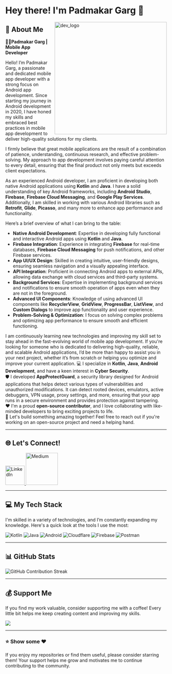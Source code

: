 # Hey there! I'm **Padmakar Garg** 👋

<img align="right" width="350" src="https://cdn.prod.website-files.com/61ebe5f773be1acd620f8208/61fa3997c8a7f531e18d4e67_man-coding-on-laptop.gif" alt="dev_logo"/>

## 🚀 About Me

👨‍💻**Padmakar Garg | Mobile App Developer**

Hello! I’m Padmakar Garg, a passionate and dedicated mobile app developer with a strong focus on Android app development. Since starting my journey in Android development in 2020, I have honed my skills and embraced best practices in mobile app development to deliver high-quality solutions for my clients.

I firmly believe that great mobile applications are the result of a combination of patience, understanding, continuous research, and effective problem-solving. My approach to app development involves paying careful attention to every detail, ensuring that the final product not only meets but exceeds client expectations.

As an experienced Android developer, I am proficient in developing both native Android applications using **Kotlin** and **Java**. I have a solid understanding of key Android frameworks, including **Android Studio**, **Firebase**, **Firebase Cloud Messaging**, and **Google Play Services**. Additionally, I am skilled in working with various Android libraries such as **Retrofit**, **Glide**, **Picasso**, and many more to enhance app performance and functionality.

Here’s a brief overview of what I can bring to the table:

- **Native Android Development**: Expertise in developing fully functional and interactive Android apps using **Kotlin** and **Java**.
- **Firebase Integration**: Experience in integrating **Firebase** for real-time databases, **Firebase Cloud Messaging** for push notifications, and other Firebase services.
- **App UI/UX Design**: Skilled in creating intuitive, user-friendly designs, ensuring seamless navigation and a visually appealing interface.
- **API Integration**: Proficient in connecting Android apps to external APIs, allowing data exchange with cloud services and third-party systems.
- **Background Services**: Expertise in implementing background services and notifications to ensure smooth operation of apps even when they are not in the foreground.
- **Advanced UI Components**: Knowledge of using advanced UI components like **RecyclerView**, **GridView**, **ProgressBar**, **ListView**, and **Custom Dialogs** to improve app functionality and user experience.
- **Problem-Solving & Optimization**: I focus on solving complex problems and optimizing app performance to ensure smooth and efficient functioning.

I am continuously learning new technologies and improving my skill set to stay ahead in the fast-evolving world of mobile app development. If you're looking for someone who is dedicated to delivering high-quality, reliable, and scalable Android applications, I’d be more than happy to assist you in your next project, whether it’s from scratch or helping you optimize and improve your current application.
💻 I specialize in **Kotlin**, **Java**, **Android Development**, and have a keen interest in **Cyber Security**.  
🛡️ I developed **AppProtectGuard**, a security library designed for Android applications that helps detect various types of vulnerabilities and unauthorized modifications. It can detect rooted devices, emulators, active debuggers, VPN usage, proxy settings, and more, ensuring that your app runs in a secure environment and provides protection against tampering.  
❤️ I'm a proud **open-source contributor**, and I love collaborating with like-minded developers to bring exciting projects to life.  
🤝 Let's build something amazing together! Feel free to reach out if you're working on an open-source project and need a helping hand.

---

## 🌐 Let's Connect!

<p float="left">
  <a href="https://www.linkedin.com/in/padmakargarg" title="Connect with me on LinkedIn">
    <img src="https://openvisualfx.com/wp-content/uploads/2019/10/linkedin-icon-logo-png-transparent.png" width="60" alt="LinkedIn" />
  </a>
  
  <a href="https://medium.com/@worldpadmakar007" title="Check out my Medium blog for articles and insights">
    <img src="https://cdn.mos.cms.futurecdn.net/xJGh6cXvC69an86AdrLD98-737-80.jpg" width="100" alt="Medium" />
  </a>
</p>

---

## 💻 My Tech Stack

I'm skilled in a variety of technologies, and I’m constantly expanding my knowledge. Here's a quick look at the tools I use the most:

![Kotlin](https://img.shields.io/badge/kotlin-%230095D5.svg?style=for-the-badge&logo=kotlin&logoColor=white)
![Java](https://img.shields.io/badge/java-%23ED8B00.svg?style=for-the-badge&logo=java&logoColor=white)
![Android](https://img.shields.io/badge/Android-%23232323.svg?style=for-the-badge&logo=android&logoColor=white)
![Cloudflare](https://img.shields.io/badge/Cloudflare-F38020?style=for-the-badge&logo=Cloudflare&logoColor=white)
![Firebase](https://img.shields.io/badge/firebase-%23039BE5.svg?style=for-the-badge&logo=firebase)
![Postman](https://img.shields.io/badge/Postman-FF6C37?style=for-the-badge&logo=postman&logoColor=white)

---

## 📊 GitHub Stats

<div>
  <div>
    <img src="https://github-readme-streak-stats.herokuapp.com/?user=gargpadmakar&theme=white&hide_border=false" alt="GitHub Contribution Streak"/>
  </div>

  <div>
    <!-- Uncomment this section for top language stats -->
    <!-- <img src="https://github-readme-stats.vercel.app/api/top-langs/?username=gargpadmakar&theme=white&hide_border=false&include_all_commits=true&count_private=true&layout=compact" alt="Most Used Languages"/> -->
  </div>
</div>

---

## 💰 Support Me

If you find my work valuable, consider supporting me with a coffee! Every little bit helps me keep creating content and improving my skills.

<div>
  <a href="https://buymeacoffee.com/padmakargarg">
    <img src="https://img.shields.io/badge/Buy%20Me%20a%20Coffee-ffdd00?style=for-the-badge&logo=buy-me-a-coffee&logoColor=black"/>
  </a>
</div>

---

### ⭐ Show some ❤️

If you enjoy my repositories or find them useful, please consider starring them! Your support helps me grow and motivates me to continue contributing to the community.
